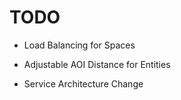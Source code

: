 # TODO

* Load Balancing for Spaces

* Adjustable AOI Distance for Entities

* Service Architecture Change
